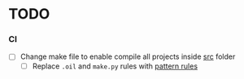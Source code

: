 # TODO

###

### CI
 * [ ] Change make file to enable compile all projects inside [src](src) folder
    * [ ] Replace `.oil` and `make.py` rules with [pattern rules](https://www.gnu.org/software/make/manual/html_node/Pattern-Intro.html)